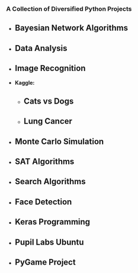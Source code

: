 ###  A Collection of Diversified Python Projects 

- **Bayesian Network Algorithms**
  - 
- **Data Analysis**
  - 
- **Image Recognition**
  - 
- **Kaggle:**
  - **Cats vs Dogs**
    - 
  - **Lung Cancer**
    - 
- **Monte Carlo Simulation**
  - 
- **SAT Algorithms**
  - 
- **Search Algorithms**
  -
- **Face Detection**
  - 
- **Keras Programming**
  - 
- **Pupil Labs Ubuntu**
  - 
- **PyGame Project**
  - 
